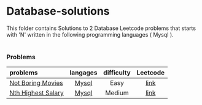 # Database-solutions
This folder contains Solutions to 2 Database Leetcode problems that starts with 'N' written in the following programming languages ( Mysql ).<br><br>
### Problems ###
|problems|langages|difficulty|Leetcode|
|:-------|:------:|:--------:|:------:|
|[Not Boring Movies](./Not%20Boring%20Movies)|[Mysql](./Not%20Boring%20Movies/Not%20Boring%20Movies.sql)|Easy|[link](https://leetcode.com/problems/not-boring-movies)|
|[Nth Highest Salary](./Nth%20Highest%20Salary)|[Mysql](./Nth%20Highest%20Salary/Nth%20Highest%20Salary.sql)|Medium|[link](https://leetcode.com/problems/nth-highest-salary)|